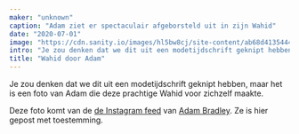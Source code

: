 ```yaml
---
maker: "unknown"
caption: "Adam ziet er spectaculair afgeborsteld uit in zijn Wahid"
date: "2020-07-01"
image: "https://cdn.sanity.io/images/hl5bw8cj/site-content/ab68d41354448f2149dcdce2cbf3b0222f58012d-2160x1080.jpg"
intro: "Je zou denken dat we dit uit een modetijdschrift geknipt hebben, maar het is een foto van Adam die deze prachtige Wahid voor zichzelf maakte."
title: "Wahid door Adam"
---
```



Je zou denken dat we dit uit een modetijdschrift geknipt hebben, maar het is een foto van Adam die deze prachtige Wahid voor zichzelf maakte.

<Note>

Deze foto komt van de [de Instagram feed](https://www.instagram.com/p/CCGnNvQBxJe/) van [Adam Bradley](https://www.instagram.com/grandmarquess/). 
Ze is hier gepost met toestemming.

</Note>

